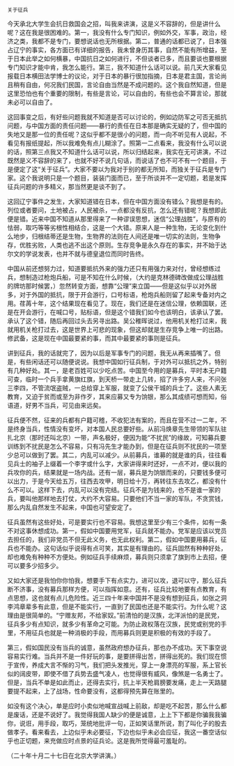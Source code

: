     关于征兵 

   今天承北大学生会抗日救国会之招，叫我来讲演，这是义不容辞的，但是讲什么呢？这在我是很困难的。第一，我没有什么专门知识，例如外交，军事，政治，经济之类，我都不是专门，要想说话也无所根据。第二，普通的话都已说了，日本强占辽宁的事实，各方面已有详细的报告，我未曾身历其事，自然不能有所增益，至于日本此举之如何横暴，中国抗日之如何进行，不但谈者已多，而且要谈也要根据专门知识才能中肯，我怎么能行。第三，我不知道什么话可以说。前几天大家看见报载日本横田法学博士的议论，对于日本的暴行很加指摘，日本是君主国，言论尚且稍有自由，何况我们民国，言论自由当然是不成问题的。这个我自然知道，但是这里恐怕也有个重要的限制，有些是言论，可以自由的，有些也会不算言论，那就未必可以自由了。

   这回事变之后，有好些问题我就不知道是否可以讨论的，例如边防军之可否无抵抗问题，与中国方面的责任问题——暴行的责任在日本那是确实无疑的了，但中国的失地又是那一位的责任呢？这似乎都不是很小的问题，而一向不听见有人说起，不看见有报纸提起，所以我难免有点儿糊涂了。照第一二点看来，我没有什么可以说的话，照第三点我又不知道什么话可以说，所以归结起来，我实在无可讲演，不过既然是义不容辞的来了，也就不好不说几句话，而说话了也不可不有一个题目，于是便定了这“关于征兵”。大家不要以为我对于别的都无所知，而独关于征兵是专门家。这个我说明只是一个题目，装装门面而已，至于所谈并不一定切题，若是发挥征兵问题的许多精义，那当然更是谈不到了。

   这回辽宁事件之发生，大家知道错在日本，但在中国方面没有错么？我想是有的。列位或者要问，土地被占，人民被杀，一点都没有反抗，怎么还有错呢？我想即此便是错。近来中国不知道从那里得来了一种谬误思想，迷信“公理战胜”，与原有的怯弱，取巧等等劣根性相结合，这是一个大错。原来人是一种生物，无论变化到什么地步，归根结蒂还是生物，生物界的法则在人间还是唯一切实的法则，生物争存，优胜劣败，人类也逃不出这个原则。生存竞争是永久存在的事实，并不始于达尔文的学说发表，也并不就与德皇退位而同时告终。

   中国从前还想努力过，知道要抵抗外来的强力还只有用强力来对付，曾经想练过兵，想制造过枪炮兵船，可是不知在什么时候，（大约是克林德碑改做成公理战胜的牌坊那时候罢，）忽然转变方面，想靠“公理”来立国——但是这似乎以对外居多，对于外国的抵抗，限于开会游行，口号标语，枪炮兵船则留了起来专备对内之用。荏苒十年，这个结果现在看见了。现在，我们还是在迷信公理，依赖国联，还是在开会游行，在喊口号，贴标语，但是这个错我们如今也该明白，该承认了罢。承认了这个错，随后再回过头去另寻出路。吴公稚晖说过，他用机关枪打过来，我就用机关枪打过去，这是世界上可悲的现象，但这却就是生存竞争上唯一的出路。修武备，这是现在中国最要紧的事，而其中最要紧的事则是征兵。

   讲到征兵，我的话就完了，因为以后是军事专门的问题，我无从再来插嘴了。但是，有些闲话还可以随便说说。我想中国如行征兵制，于对外可以抵抗之外，特别有几种好处。其一，是老百姓可以少吃点苦。中国至今用的是募兵，平时本无户籍可查，临时一个兵手拿黄旗红旗，到天桥一带走上几转，招了许多穷人来，不问张三李四，不管流氓盗贼，一总给穿上军服，就变了公侯干城的兵士了。这些人素无教育，又迫于贫而或至为非作歹，其来应募又专为饷银，那么其成绩可想而知，俗语道，好男不当兵，可见由来远矣。

   征兵便不然，征来的兵都有户籍可稽，不收犯法有案的，而且在营不过一二年，不是终身当兵，性情没有变坏，对本国人民总要好些。从前冯焕章先生带领的军队驻扎北京（那时还叫北京）一带，声名极好，便因为能“不扰民”的缘故，可知募兵要训练到不扰民是怎么不容易，只有冯先生才能办到，但是在征兵则不扰民的一项至少总可以做到了罢。其二，内乱可以减少。从前募兵，谁募的就是谁的兵，往往看见兵士的袖子上缀着一个李字或什么字，大家讲得来时还好，一点不对，便以我的兵攻你的兵，结果就是一场内战。还有一层，募兵是为饷银而来的，只要钱多便可以出力，于是今天给五万，往西去攻甲，明日给十万，再转往东去攻乙，都没有什么不可以。这样下去，内乱可以没有完结。征兵不是为钱来的，也不是谁一家的兵，要叫他那样地去打仗，大约不大容易。只要他们不当一家的军队，不贪赏钱，那么内乱自然发生不起来，中国也可望安定了。

   征兵虽然有这些好处，可是要实行也不容易。我想这里至少有三个条件，如有一条不对这事休想成功。第一，假如中国要用党军，征兵就不能办。党军是应该以党员去担任的，我们非党员不但无此义务，也无此权利。第二，假如中国要用募兵，征兵也不能办。这句话似乎说得有点可笑，其实是有理由的。征兵固然有种种好处，却也难免有种种不方便处。例如征兵手续麻烦，募兵则只须拿了旗到市上去招，便可以要多少招多少。

   又如大家还是我怕你你怕我，想要手下有点实力，进可以攻，退可以守，那么征兵断不济事，没有募兵那样方便，可以指挥如意。还有，征兵比较地要有点教育，有点思想，这也就有点儿危险性。近三四十年来中国并不是没有想到征兵，如张之洞李鸿章辈多有此意，但是不能实行，一直到了民国也还是不能实行。为什么呢？这理由是很简单的。“宁赠友邦，不给家奴。”前清怕的是汉族，北洋派怕的是民党，征兵多少有点知识，就多少有革命之可能。为防止政权落在汉族，民党或别党的手里，不用征兵也就是一种消极的手段，而用募兵则更是积极的有效的手段了。

   第三，假如国民没有当兵的诚意，虽然政府想办征兵，那也办不成功。天下事空说容易实行难。当兵并不是一件好玩的事，是要拼得出苦，拼得出死的。我们现在惯于宣传，养成大言不惭的习气，我们把头发推光，穿上一身漂亮的军服，系上官长似的阔皮带，即使不借了兵势去盛气凌人，也觉得很有威风，像煞是一名勇士了。但是，当兵不单是如此而止，还得去实行，抗上半天枪肩膀要发痛，走上一天路腿要提不起来，上了战场，性命要没有，这都得预先算在账里的。

   如没有这个决心，单是应时小卖似地喊宣战喊上前敌，却是吃不起苦，那么什么都是废话，还是不说好了。我觉得我国人缺少的便是诚意，上上下下都是你骗我我骗你，说诳，用手段，取巧，笼统地批评一句，正如笑话里所说，割了叫化子的股去做孝子。看来看去，上边似乎未必要征，下边也似乎未必会应征，我这一番空话似乎也正切题，来充做应时点景的征兵论。这是我所觉得最可羞耻的。

   （二十年十月二十七日在北京大学讲演。）

